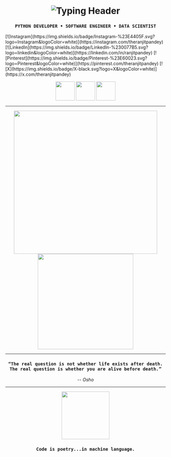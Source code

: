 <h1 align="center">
  <img src="https://readme-typing-svg.demolab.com?font=Share+Tech+Mono&size=30&pause=1000&color=00FF00&center=true&vCenter=true&width=600&lines=System+Ini1iizing...;Welcome+Back%2C+Ranjit+Pandey;" alt="Typing Header" />
</h1>

<h3 align="center">
  <code>PYTHON DEVELOPER • SOFTWARE ENGINEER • DATA SCIENTIST</code>
</h3>
[![Instagram](https://img.shields.io/badge/Instagram-%23E4405F.svg?logo=Instagram&logoColor=white)](https://instagram.com/theranjitpandey)  
[![LinkedIn](https://img.shields.io/badge/LinkedIn-%230077B5.svg?logo=linkedin&logoColor=white)](https://linkedin.com/in/ranjitpandey)  
[![Pinterest](https://img.shields.io/badge/Pinterest-%23E60023.svg?logo=Pinterest&logoColor=white)](https://pinterest.com/theranjitpandey)  
[![X](https://img.shields.io/badge/X-black.svg?logo=X&logoColor=white)](https://x.com/theranjitpandey)

<p align="center">
  <img src="https://skillicons.dev/icons?i=python&theme=dark" height="60"/>
  <img src="https://skillicons.dev/icons?i=github&theme=dark" height="60"/>
  <img src="https://skillicons.dev/icons?i=pytorch&theme=dark" height="60"/>
</p>

---

<p align="center">
  <img src="https://github-readme-stats.vercel.app/api?username=theranjitpandey&show_icons=true&theme=chartreuse-dark&hide_border=true&count_private=true" width="450" />
  <img src="https://github-readme-stats.vercel.app/api/top-langs/?username=theranjitpandey&layout=compact&theme=chartreuse-dark&hide_border=true" width="300"/>
</p>

---

<h3 align="center"><code>“The real question is not whether life exists after death. The real question is whether you are alive before death.”</code></h3>
<p align="center"><i>-- Osho</i></p>

---

<p align="center">
  <img src="https://raw.githubusercontent.com/rahulbanerjee26/githubProfileReadmeGenerator/main/gifs/black-hacker-cat.gif" width="150" />
</p>

<h3 align="center">
  <code>Code is poetry...in machine language.</code>
</h3>

